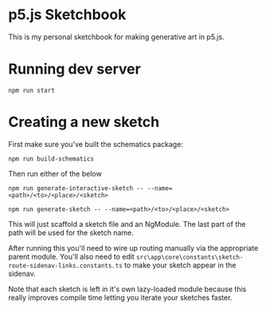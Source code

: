 # p5.js Sketchbook

This is my personal sketchbook for making generative art in p5.js.

# Running dev server

`npm run start`

# Creating a new sketch

First make sure you've built the schematics package:

```
npm run build-schematics
```

Then run either of the below

```
npm run generate-interactive-sketch -- --name=<path>/<to>/<place>/<sketch>
```

```
npm run generate-sketch -- --name=<path>/<to>/<place>/<sketch>
```

This will just scaffold a sketch file and an NgModule. The last part of the path will be used for the sketch name.

After running this you'll need to wire up routing manually via the appropriate parent module. You'll also need to edit `src\app\core\constants\sketch-route-sidenav-links.constants.ts` to make your sketch appear in the sidenav.

Note that each sketch is left in it's own lazy-loaded module because this really improves compile time letting you iterate your sketches faster.
